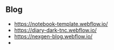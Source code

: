 ## Blog
- https://notebook-template.webflow.io/
- https://diary-dark-tnc.webflow.io/
- https://nexgen-blog.webflow.io/
- 